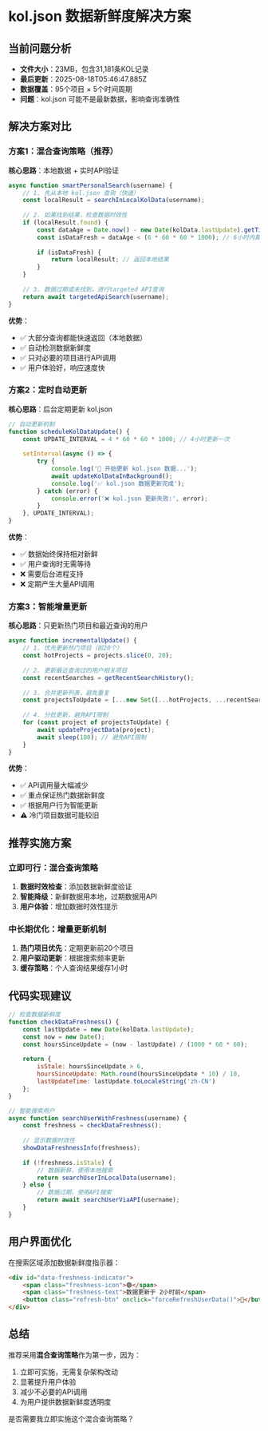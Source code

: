 # kol.json 数据新鲜度解决方案

## 当前问题分析
- **文件大小**：23MB，包含31,181条KOL记录
- **最后更新**：2025-08-18T05:46:47.885Z
- **数据覆盖**：95个项目 × 5个时间周期
- **问题**：kol.json 可能不是最新数据，影响查询准确性

## 解决方案对比

### 方案1：混合查询策略（推荐）
**核心思路**：本地数据 + 实时API验证

```javascript
async function smartPersonalSearch(username) {
    // 1. 先从本地 kol.json 查询（快速）
    const localResult = searchInLocalKolData(username);
    
    // 2. 如果找到结果，检查数据时效性
    if (localResult.found) {
        const dataAge = Date.now() - new Date(kolData.lastUpdate).getTime();
        const isDataFresh = dataAge < (6 * 60 * 60 * 1000); // 6小时内算新鲜
        
        if (isDataFresh) {
            return localResult; // 返回本地结果
        }
    }
    
    // 3. 数据过期或未找到，进行targeted API查询
    return await targetedApiSearch(username);
}
```

**优势**：
- ✅ 大部分查询都能快速返回（本地数据）
- ✅ 自动检测数据新鲜度
- ✅ 只对必要的项目进行API调用
- ✅ 用户体验好，响应速度快

### 方案2：定时自动更新
**核心思路**：后台定期更新 kol.json

```javascript
// 自动更新机制
function scheduleKolDataUpdate() {
    const UPDATE_INTERVAL = 4 * 60 * 60 * 1000; // 4小时更新一次
    
    setInterval(async () => {
        try {
            console.log('🔄 开始更新 kol.json 数据...');
            await updateKolDataInBackground();
            console.log('✅ kol.json 数据更新完成');
        } catch (error) {
            console.error('❌ kol.json 更新失败:', error);
        }
    }, UPDATE_INTERVAL);
}
```

**优势**：
- ✅ 数据始终保持相对新鲜
- ✅ 用户查询时无需等待
- ❌ 需要后台进程支持
- ❌ 定期产生大量API调用

### 方案3：智能增量更新
**核心思路**：只更新热门项目和最近查询的用户

```javascript
async function incrementalUpdate() {
    // 1. 优先更新热门项目（前20个）
    const hotProjects = projects.slice(0, 20);
    
    // 2. 更新最近查询过的用户相关项目
    const recentSearches = getRecentSearchHistory();
    
    // 3. 合并更新列表，避免重复
    const projectsToUpdate = [...new Set([...hotProjects, ...recentSearches])];
    
    // 4. 分批更新，避免API限制
    for (const project of projectsToUpdate) {
        await updateProjectData(project);
        await sleep(100); // 避免API限制
    }
}
```

**优势**：
- ✅ API调用量大幅减少
- ✅ 重点保证热门数据新鲜度
- ✅ 根据用户行为智能更新
- ⚠️ 冷门项目数据可能较旧

## 推荐实施方案

### 立即可行：混合查询策略
1. **数据时效检查**：添加数据新鲜度验证
2. **智能降级**：新鲜数据用本地，过期数据用API
3. **用户体验**：增加数据时效性提示

### 中长期优化：增量更新机制
1. **热门项目优先**：定期更新前20个项目
2. **用户驱动更新**：根据搜索频率更新
3. **缓存策略**：个人查询结果缓存1小时

## 代码实现建议

```javascript
// 检查数据新鲜度
function checkDataFreshness() {
    const lastUpdate = new Date(kolData.lastUpdate);
    const now = new Date();
    const hoursSinceUpdate = (now - lastUpdate) / (1000 * 60 * 60);
    
    return {
        isStale: hoursSinceUpdate > 6,
        hoursSinceUpdate: Math.round(hoursSinceUpdate * 10) / 10,
        lastUpdateTime: lastUpdate.toLocaleString('zh-CN')
    };
}

// 智能搜索用户
async function searchUserWithFreshness(username) {
    const freshness = checkDataFreshness();
    
    // 显示数据时效性
    showDataFreshnessInfo(freshness);
    
    if (!freshness.isStale) {
        // 数据新鲜，使用本地搜索
        return searchUserInLocalData(username);
    } else {
        // 数据过期，使用API搜索
        return await searchUserViaAPI(username);
    }
}
```

## 用户界面优化

在搜索区域添加数据新鲜度指示器：
```html
<div id="data-freshness-indicator">
    <span class="freshness-icon">🟢</span>
    <span class="freshness-text">数据更新于 2小时前</span>
    <button class="refresh-btn" onclick="forceRefreshUserData()">🔄</button>
</div>
```

## 总结

推荐采用**混合查询策略**作为第一步，因为：
1. 立即可实施，无需复杂架构改动
2. 显著提升用户体验
3. 减少不必要的API调用
4. 为用户提供数据新鲜度透明度

是否需要我立即实施这个混合查询策略？
